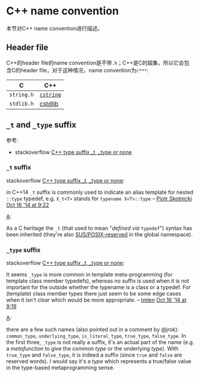 # C++ name convention

本节对C++ name convention进行描述。



## Header file

C++的header file的name convention是不带`.h`；C++是C的超集，所以它会包含C的header file，对于这种情况，name convention为`c***`:

| C          | C++                                                         |
| ---------- | ----------------------------------------------------------- |
| `string.h` | [`cstring`](http://www.cplusplus.com/reference/cstring/)    |
| `stdlib.h` | [cstdlib](https://en.cppreference.com/w/cpp/header/cstdlib) |





## `_t` and `_type` suffix

参考:

- stackoverflow [C++ type suffix _t, _type or none](https://stackoverflow.com/questions/26400352/c-type-suffix-t-type-or-none)

### `_t` suffix

stackoverflow [C++ type suffix _t, _type or none](https://stackoverflow.com/questions/26400352/c-type-suffix-t-type-or-none): 

in C++14 `_t` suffix is commonly used to indicate an alias template for nested `::type` typedef, e.g. `X_t<T>` stands for `typename X<T>::type` – [Piotr Skotnicki](https://stackoverflow.com/users/3953764/piotr-skotnicki) [Oct 16 '14 at 9:22](https://stackoverflow.com/questions/26400352/c-type-suffix-t-type-or-none#comment41451361_26400352)

[A](https://stackoverflow.com/a/26400432): 

As a C heritage the `_t` (that used to mean "*defined via* `typedef`") syntax has been inherited (they're also [SUS/POSIX-reserved](https://stackoverflow.com/a/3225396/1938163) in the global namespace).



### `_type` suffix

stackoverflow [C++ type suffix _t, _type or none](https://stackoverflow.com/questions/26400352/c-type-suffix-t-type-or-none): 

It seems `_type` is more common in template meta-programming (for template class member typedefs), whereas no suffix is used when it is not important for the outside whether the typename is a class or a typedef. For (template) class member types there just seem to be some edge cases when it isn't clear which would be more appropriate. – [tmlen](https://stackoverflow.com/users/4108376/tmlen) [Oct 16 '14 at 9:19](https://stackoverflow.com/questions/26400352/c-type-suffix-t-type-or-none#comment41451248_26400352) 



[A](https://stackoverflow.com/a/26400652):

there are a few such names (also pointed out in a comment by @jrok): `common_type`, `underlying_type`, `is_literal_type`, `true_type`, `false_type`. In the first three, `_type` is not really a suffix, it's an actual part of the name (e.g. a *metafunction* to give the common *type* or the underlying *type*). With `true_type` and `false_type`, it is indeed a suffix (since `true` and `false` are reserved words). I would say it's a *type* which represents a true/false value in the type-based metaprogramming sense.